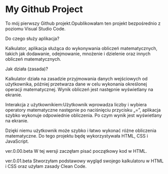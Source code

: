 # My Github Project
To mój pierwszy Github projekt.Opublikowałam ten projekt bezpośrednio z poziomu Visual Studio Code.

Do czego służy aplikacja?

Kalkulator, aplikacja służąca do wykonywania obliczeń matematycznych, takich jak dodawanie, odejmowanie, mnożenie i dzielenie oraz innych obliczeń matematycznych.

Jak działa (zasada)?

Kalkulator działa na zasadzie przyjmowania danych wejściowych od użytkownika, później przetwarza dane w celu wykonania określonej operacji matematycznej. Wynik obliczeń jest następnie wyświetlany na ekranie.

Interakcja z użytkownikiem:Użytkownik wprowadza liczby i wybiera operatory matematyczne następnie po naciśnięciu przycisku „=”, aplikacja szybko wykonuje odpowiednie obliczenia. Po czym wynik jest wyświetlany na ekranie.

Dzięki niemu użytkownik może szybko i łatwo wykonać różne obliczenia matematyczne.
Do tego projektu będę wykorzystywała HTML, CSS i JavaScript.

ver.0.00.beta
W tej wersji zaczęłam pisać początkowy kod w HTML.

ver.0.01.beta 
Stworzyłam podstawowy wygląd swojego kalkulatoru w HTML i CSS oraz użyłam zasady Clean Code.
